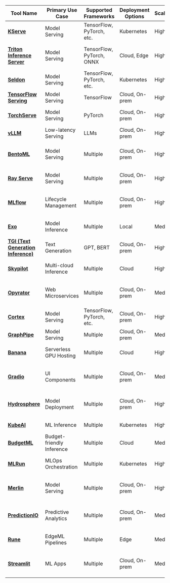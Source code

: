 | Tool Name          | Primary Use Case       | Supported Frameworks       | Deployment Options       | Scalability | Latency | Ease of Use | Community Support | License     | Open-Source | Origin  | Additional Features                          | Last Commit |
|--------------------|------------------------|----------------------------|--------------------------|-------------|---------|-------------|-------------------|-------------|-------------|---------|----------------------------------------------|--------------|
| [**KServe**](https://github.com/kserve/kserve)             | Model Serving          | TensorFlow, PyTorch, etc.  | Kubernetes               | High        | Low     | Medium      | High              | Apache 2.0  | Yes         | USA     | Multi-model serving, autoscaling             | 2025-03-10   |
| [**Triton Inference Server**](https://github.com/triton-inference-server/server)   | Model Serving          | TensorFlow, PyTorch, ONNX  | Cloud, Edge              | High        | Low     | Medium      | High              | BSD 3-Clause| Yes         | USA     | Model ensemble, dynamic batching             | 2025-03-09   |
| [**Seldon**](https://github.com/SeldonIO/seldon-core)             | Model Serving          | TensorFlow, PyTorch, etc.  | Kubernetes               | High        | Low     | Medium      | High              | Apache 2.0  | Yes         | Europe  | Monitoring, explainability                   | 2025-03-08   |
| [**TensorFlow Serving**](https://github.com/tensorflow/serving) | Model Serving          | TensorFlow                 | Cloud, On-prem           | High        | Low     | High        | High              | Apache 2.0  | Yes         | USA     | Model versioning                             | 2025-03-07   |
| [**TorchServe**](https://github.com/pytorch/serve)         | Model Serving          | PyTorch                    | Cloud, On-prem           | High        | Low     | High        | High              | Apache 2.0  | Yes         | USA     | Multi-model serving, metrics                 | 2025-03-06   |
| [**vLLM**](https://github.com/vllm-project/vllm)              | Low-latency Serving    | LLMs                       | Cloud, On-prem           | High        | Very Low| Medium      | Medium            | Apache 2.0  | Yes         | USA     | Optimized for LLMs                           | 2025-03-05   |
| [**BentoML**](https://github.com/bentoml/BentoML)            | Model Serving          | Multiple                   | Cloud, On-prem           | High        | Low     | High        | High              | Apache 2.0  | Yes         | USA     | Model management, deployment options         | 2025-03-04   |
| [**Ray Serve**](https://github.com/ray-project/ray)          | Model Serving          | Multiple                   | Cloud, On-prem           | High        | Low     | Medium      | High              | Apache 2.0  | Yes         | USA     | Scalable, integrates with Ray                | 2025-03-03   |
| [**MLflow**](https://github.com/mlflow/mlflow)             | Lifecycle Management   | Multiple                   | Cloud, On-prem           | High        | Medium  | High        | High              | Apache 2.0  | Yes         | USA     | Experiment tracking, model registry          | 2025-03-02   |
| [**Exo**](https://github.com/exo-project/exo)                | Model Inference        | Multiple                   | Local                    | Medium      | Medium  | Medium      | Medium            | Apache 2.0  | Yes         | Europe  | Tailored for local environments              | 2025-03-01   |
| [**TGI (Text Generation Inference)**](https://github.com/huggingface/text-generation-inference) | Text Generation        | GPT, BERT                  | Cloud, On-prem           | High        | Low     | Medium      | High              | Apache 2.0  | Yes         | USA     | Optimized for text generation                | 2025-02-28   |
| [**Skypilot**](https://github.com/skypilot-org/skypilot)           | Multi-cloud Inference  | Multiple                   | Cloud                    | High        | Medium  | Medium      | Medium            | Apache 2.0  | Yes         | USA     | Cost-efficient, flexible                     | 2025-02-27   |
| [**Opyrator**](https://github.com/ml-tooling/opyrator)           | Web Microservices      | Multiple                   | Cloud, On-prem           | Medium      | Medium  | High        | Medium            | Apache 2.0  | Yes         | Europe  | Transforms ML code into web microservices    | 2025-02-26   |
| [**Cortex**](https://github.com/cortexlabs/cortex)             | Model Serving          | TensorFlow, PyTorch, etc.  | Cloud, On-prem           | High        | Low     | Medium      | Medium            | Apache 2.0  | Yes         | USA     | Deploys models as APIs                       | 2025-02-25   |
| [**GraphPipe**](https://github.com/oracle/graphpipe)          | Model Serving          | Multiple                   | Cloud, On-prem           | Medium      | Medium  | Medium      | Medium            | Apache 2.0  | Yes         | USA     | Standardized APIs                            | 2025-02-24   |
| [**Banana**](https://www.banana.dev/)             | Serverless GPU Hosting | Multiple                   | Cloud                    | High        | Low     | High        | Medium            | Proprietary | No          | USA     | Minimal integration effort                   | 2025-02-23   |
| [**Gradio**](https://github.com/gradio-app/gradio)             | UI Components          | Multiple                   | Cloud, On-prem           | Medium      | Medium  | High        | High              | Apache 2.0  | Yes         | USA     | Custom, user-friendly UI components          | 2025-02-22   |
| [**Hydrosphere**](https://github.com/Hydrospheredata/hydro-serving)        | Model Deployment       | Multiple                   | Cloud, On-prem           | High        | Medium  | Medium      | Medium            | Apache 2.0  | Yes         | Europe  | Seamless deployment and monitoring           | 2025-02-21   |
| [**KubeAI**](https://github.com/kubeai/kubeai)             | ML Inference           | Multiple                   | Kubernetes               | High        | Medium  | Medium      | Medium            | Apache 2.0  | Yes         | USA     | Efficient ML inference                       | 2025-02-20   |
| [**BudgetML**](https://github.com/ebhy/budgetml)           | Budget-friendly Inference | Multiple               | Cloud                    | Medium      | Medium  | High        | Medium            | MIT         | Yes         | USA     | Budget-friendly deployment                   | 2025-02-19   |
| [**MLRun**](https://github.com/mlrun/mlrun)              | MLOps Orchestration    | Multiple                   | Kubernetes               | High        | Medium  | Medium      | Medium            | Apache 2.0  | Yes         | USA     | Simplifies ML model deployment               | 2025-02-18   |
| [**Merlin**](https://github.com/gojek/merlin)             | Model Serving          | Multiple                   | Cloud, On-prem           | High        | Medium  | Medium      | Medium            | Apache 2.0  | Yes         | Asia    | Platform for deploying and serving models    | 2025-02-17   |
| [**PredictionIO**](https://github.com/apache/predictionio)       | Predictive Analytics   | Multiple                   | Cloud, On-prem           | Medium      | Medium  | Medium      | Medium            | Apache 2.0  | Yes         | USA     | Event collection, algorithm deployment       | 2025-02-16   |
| [**Rune**](https://github.com/hotg-ai/rune)               | EdgeML Pipelines       | Multiple                   | Edge                     | Medium      | Medium  | Medium      | Medium            | Apache 2.0  | Yes         | USA     | Containers for EdgeML pipelines              | 2025-02-15   |
| [**Streamlit**](https://github.com/streamlit/streamlit)          | ML Apps                | Multiple                   | Cloud, On-prem           | Medium      | Medium  | High        | High              | Apache 2.0  | Yes         | USA     | Simple Python scripts for ML apps            | 2025-02-14   |